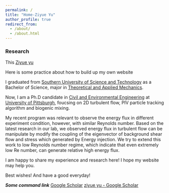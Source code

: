 ```yaml
---
permalink: /
title: "Home-Ziyue Yu"
author_profile: true
redirect_from: 
  - /about/
  - /about.html
---
```

### Research

This [Ziyue yu](https://ziyueyu-c.github.io/.github.io/)
  
Here is some practice about how to build up my own website

I graduated from [Southern University of Science and Technology](https://mae.sustech.edu.cn) as a Bachelor of Science, major in [Theoretical and Applied Mechanics](https://mae.sustech.edu.cn/).  
  
Now, I am a Ph.D candidate in [Civil and Environmental Engineering](https://www.engineering.pitt.edu/Departments/Civil-Environmental/) at [University of Pittsburgh](https://www.pitt.edu/), foucsing on 2D turbulent flow, PIV particle tracking algorithm and biogenic mixing.  
  
My recent program was relevant to observe the energy flux in different experiment condition, however, with similar Reynolds number. Based on the latest research in our lab, we observed energy flux in turbulent flow can be manipulate by modify the coupling of the eigenvector of background shear flow and stress which generated by Energy injection. We try to extend this work to low Reynolds number regime, which indicate that even extremely low Re number, can generate relative high energy flux.  
  
I am happy to share my experience and research here! I hope my website may help you.  
  
  
Best wishes! And have a good everyday!

***Some command link***
[Google Scholar](https://scholar.google.com/)
[‪ziyue yu‬ - ‪Google Scholar‬](https://scholar.google.com/citations?user=C4-4wAQAAAAJ&hl=en)
